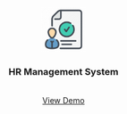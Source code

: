 <p align="center">
  <a href="https://github.com/othneildrew/Best-README-Template">
    <img src="client/src/Images/hr.png" alt="Logo" width="80" height="80">
  </a>

  <h3 align="center">HR Management System</h3>

  <p align="center">
    <br />
    <a href="https://hrmanagementappstackhack.herokuapp.com/">View Demo</a>
  </p>
</p>
